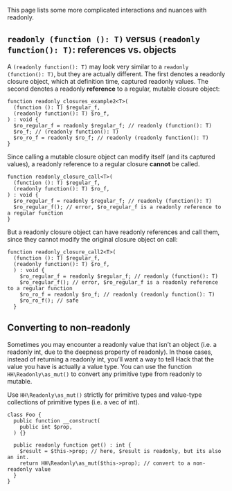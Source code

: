 This page lists some more complicated interactions and nuances with readonly. 

## `readonly (function (): T)` versus `(readonly function(): T)`: references vs. objects
A `(readonly function(): T)` may look very similar to a `readonly (function(): T)`, but they are actually different. The first denotes a readonly closure object, which at definition time, captured readonly values. The second denotes a readonly **reference** to a regular, mutable closure object:

``` Hack readonly_advanced_closures.hack.type-errors
function readonly_closures_example2<T>(
  (function (): T) $regular_f,
  (readonly function(): T) $ro_f,
) : void {
  $ro_regular_f = readonly $regular_f; // readonly (function(): T)
  $ro_f; // (readonly function(): T)
  $ro_ro_f = readonly $ro_f; // readonly (readonly function(): T)
}
```

Since calling a mutable closure object can modify itself (and its captured values), a readonly reference to a regular closure **cannot** be called.

``` Hack readonly_closure_call.hack.type-errors
function readonly_closure_call<T>(
  (function (): T) $regular_f,
  (readonly function(): T) $ro_f,
) : void {
  $ro_regular_f = readonly $regular_f; // readonly (function(): T)
  $ro_regular_f(); // error, $ro_regular_f is a readonly reference to a regular function
}
```

But a readonly closure object can have readonly references and call them, since they cannot modify the original closure object on call:

``` Hack readonly_closure_call2.hack.type-errors
function readonly_closure_call2<T>(
  (function (): T) $regular_f,
  (readonly function(): T) $ro_f,
  ) : void {
    $ro_regular_f = readonly $regular_f; // readonly (function(): T)
    $ro_regular_f(); // error, $ro_regular_f is a readonly reference to a regular function
    $ro_ro_f = readonly $ro_f; // readonly (readonly function(): T)
    $ro_ro_f(); // safe
  }
```

## Converting to non-readonly
Sometimes you may encounter a readonly value that isn’t an object (i.e. a readonly int, due to the deepness property of readonly). In those cases, instead of returning a readonly int, you’ll want a way to tell Hack that the value you have is actually a value type. You can use the function `HH\Readonly\as_mut()` to convert any primitive type from readonly to mutable.

Use `HH\Readonly\as_mut()` strictly for primitive types and value-type collections of primitive types (i.e. a vec of int).

``` Hack readonly_as_mut.hack.type-errors
class Foo {
  public function __construct(
    public int $prop,
  ) {}

  public readonly function get() : int {
    $result = $this->prop; // here, $result is readonly, but its also an int.
    return HH\Readonly\as_mut($this->prop); // convert to a non-readonly value
  }
}
```

